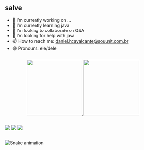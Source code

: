 ## salve 
- 🔭 I’m currently working on ...
- 🌱 I’m currently learning java
- 👯 I’m looking to collaborate on Q&A
- 🤔 I’m looking for help with java
- 📫 How to reach me: daniel.hcavalcante@souunit.com.br
- 😄 Pronouns: ele/dele

##

<div align="center">
  <a href="https://github.com/hewrique">
  <img height="180em" src="https://github-readme-stats.vercel.app/api?username=hewrique&show_icons=true&theme=dark&include_all_commits=true&count_private=true"/>
  <img height="180em" src="https://github-readme-stats.vercel.app/api/top-langs/?username=hewrique&layout=compact&langs_count=7&theme=dark"/>
</div>
  
##
  
 <div>
  <a href="https://www.linkedin.com/in/daniel-henrique-58531b1b8/" target="_blank"><img src="https://img.shields.io/badge/-LinkedIn-%230077B5?style=for-the-badge&logo=linkedin&logoColor=white" target="_blank"></a>
     <a href="https://instagram.com/heenrique.jpg" target="_blank"><img src="https://img.shields.io/badge/-Instagram-%23E4405F?style=for-the-badge&logo=instagram&logoColor=white" target="_blank"></a>
   <a href = "daniel.hcavalcante@souunit.com.br"><img src="https://img.shields.io/badge/-Gmail-%23333?style=for-the-badge&logo=gmail&logoColor=white" target="_blank"></a>
   
   
  </div>
  
  ##
  
  ![Snake animation](https://github.com/hewrique/hewrique/blob/output/github-contribution-grid-snake.svg)
